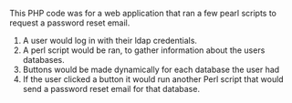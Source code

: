 This PHP code was for a web application that ran a few pearl scripts to request a password reset email.


1. A user would log in with their ldap credentials.
2. A perl script would be ran, to gather information about the users databases.
3. Buttons would be made dynamically for each database the user had
4. If the user clicked a button it would run another Perl script that would send a password reset email for that database.

